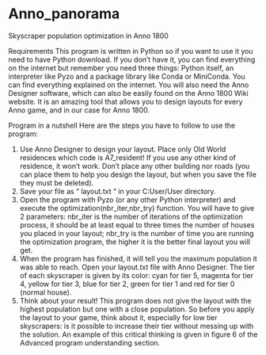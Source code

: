# Anno_panorama
Skyscraper population optimization in Anno 1800

Requirements
This program is written in Python so if you want to use it you need to have Python download. If you don’t have it, you can find everything on the internet but remember you need three things: Python itself, an interpreter like Pyzo and a package library like Conda or MiniConda. You can find everything explained on the internet.
You will also need the Anno Designer software, which can also be easily found on the Anno 1800 Wiki website. It is an amazing tool that allows you to design layouts for every Anno game, and in our case for Anno 1800.

Program in a nutshell
Here are the steps you have to follow to use the program:
1.	Use Anno Designer to design your layout. Place only Old World residences which code is A7_resident! If you use any other kind of residence, it won’t work. Don’t place any other building nor roads (you can place them to help you design the layout, but when you save the file they must be deleted).
2.	Save your file as “ layout.txt “ in your C:User/User directory.
3.	Open the program with Pyzo (or any other Python interpreter) and execute the optimization(nbr_iter,nbr_try) function. You will have to give 2 parameters: nbr_iter is the number of iterations of the optimization process, it should be at least equal to three times the number of houses you placed in your layout; nbr_try is the number of time you are running the optimization program, the higher it is the better final layout you will get.
4.	When the program has finished, it will tell you the maximum population it was able to reach. Open your layout.txt file with Anno Designer. The tier of each skyscraper is given by its color: cyan for tier 5, magenta for tier 4, yellow for tier 3, blue for tier 2, green for tier 1 and red for tier 0 (normal house).
5.	Think about your result! This program does not give the layout with the highest population but one with a close population. So before you apply the layout to your game, think about it, especially for low tier skyscrapers: is it possible to increase their tier without messing up with the solution. An example of this critical thinking is given in figure 6  of the Advanced program understanding section.
